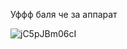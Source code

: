 Уффф баля че за аппарат

![jC5pJBm06cI](https://github.com/user-attachments/assets/ca799576-1f42-40d2-b748-bb2217d11586)
